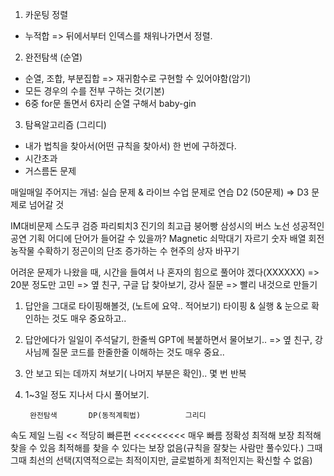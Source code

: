 1. 카운팅 정렬
  - 누적합 => 뒤에서부터 인덱스를 채워나가면서 정렬.
2. 완전탐색 (순열)
  - 순열, 조합, 부분집합 => 재귀함수로 구현할 수 있어야함(암기)
  - 모든 경우의 수를 전부 구하는 것(기본)
  - 6중 for문 돌면서 6자리 순열 구해서 baby-gin
3. 탐욕알고리즘 (그리디)
  - 내가 법칙을 찾아서(어떤 규칙을 찾아서) 한 번에 구하겠다.
  - 시간초과 
  - 거스름돈 문제


매일매일 주어지는 개념: 실습 문제 & 라이브 수업 문제로 연습
D2 (50문제) => D3 문제로 넘어갈 것

IM대비문제
스도쿠 검증
파리퇴치3
진기의 최고급 붕어빵
삼성시의 버스 노선
성공적인 공연 기획
어디에 단어가 들어갈 수 있을까?
Magnetic
쇠막대기 자르기
숫자 배열 회전
농작물 수확하기
정곤이의 단조 증가하는 수
현주의 상자 바꾸기

어려운 문제가 나왔을 때, 시간을 들여서 나 혼자의 힘으로 풀어야 겠다(XXXXXX)
=> 20분 정도만 고민 => 옆 친구, 구글 답 찾아보기, 강사 질문 => 빨리 내것으로 만들기

1. 답안을 그대로 타이핑해볼것, (노트에 요약.. 적어보기)
  타이핑 & 실행 & 눈으로 확인하는 것도 매우 중요하고..

2. 답안에다가 일일이 주석달기, 한줄씩 GPT에 복붙하면서 물어보기..
   => 옆 친구, 강사님께 질문
   코드를 한줄한줄 이해하는 것도 매우 중요..
   
3. 안 보고 되는 데까지 쳐보기( 나머지 부분은 확인).. 몇 번 반복
4. 1~3일 정도 지나서 다시 풀어보기.




        완전탐색       DP(동적계획법)          그리디
속도     제일 느림 <<   적당히 빠른편 <<<<<<<<< 매우 빠름
정확성   최적해 보장     최적해 찾을 수 있음      최적해를 찾을 수 있다는 보장 없음(규칙을 잘찾는 사람만 풀수있다.)
                                         그때그때 최선의 선택(지역적으로는 최적이지만, 글로벌하게 최적인지는 확신할 수 없음)
          


